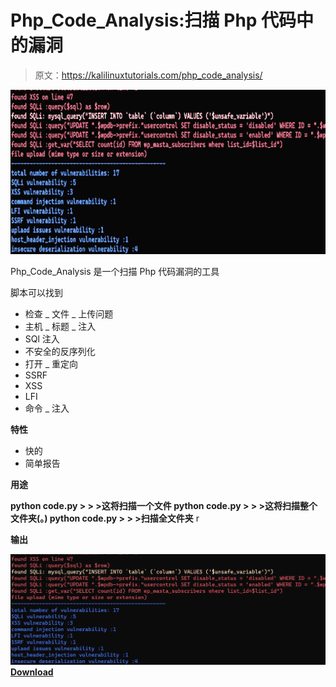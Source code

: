 # Php_Code_Analysis:扫描 Php 代码中的漏洞

> 原文：<https://kalilinuxtutorials.com/php_code_analysis/>

[![Php_Code_Analysis : Scan your PHP code for vulnerabilities](img//db8e36a09ddd7a96262c26b2b575405b.png "Php_Code_Analysis : Scan your PHP code for vulnerabilities")](https://1.bp.blogspot.com/-I20jnyssqps/YLst7sYvosI/AAAAAAAAJVg/qRuEfrpTFMQz9bPCA9xBN7YcP8LcMSfpgCLcBGAsYHQ/s728/Php_Code_Analysis.png)

Php_Code_Analysis 是一个扫描 Php 代码漏洞的工具

脚本可以找到

*   检查 _ 文件 _ 上传问题
*   主机 _ 标题 _ 注入
*   SQl 注入
*   不安全的反序列化
*   打开 _ 重定向
*   SSRF
*   XSS
*   LFI
*   命令 _ 注入

**特性**

*   快的
*   简单报告

**用途**

**python code.py > > >这将扫描一个文件
python code.py > > >这将扫描整个文件夹(。)
python code.py > > >扫描全文件夹** r

**输出**

![](img//bf72b0470f2f69d88fca9e4d5bd55f5d.png)[**Download**](https://github.com/kira2040k/php_code_analysis)